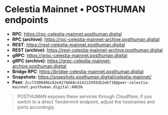 # Celestia Mainnet • POSTHUMAN endpoints

- **RPC**: https://rpc-celestia-mainnet.posthuman.digital  
- **RPC (archive)**: https://rpc-celestia-mainnet-archive.posthuman.digital  
- **REST**: https://rest-celestia-mainnet.posthuman.digital  
- **REST (archive)**: https://rest-celestia-mainnet-archive.posthuman.digital  
- **gRPC**: https://grpc-celestia-mainnet.posthuman.digital  
- **gRPC (archive)**: https://grpc-celestia-mainnet-archive.posthuman.digital  
- **Bridge RPC**: https://bridge-celestia-mainnet.posthuman.digital  
- **Snapshots**: https://snapshots.posthuman.digital/celestia-mainnet/  
- **Peer**: `2cc7330049bc02e4276668c414222593d52eb718@peer-celestia-mainnet.posthuman.digital:40656`

> POSTHUMAN exposes these services through Cloudflare; if you switch to a direct Tendermint endpoint, adjust the hostnames and ports accordingly.
